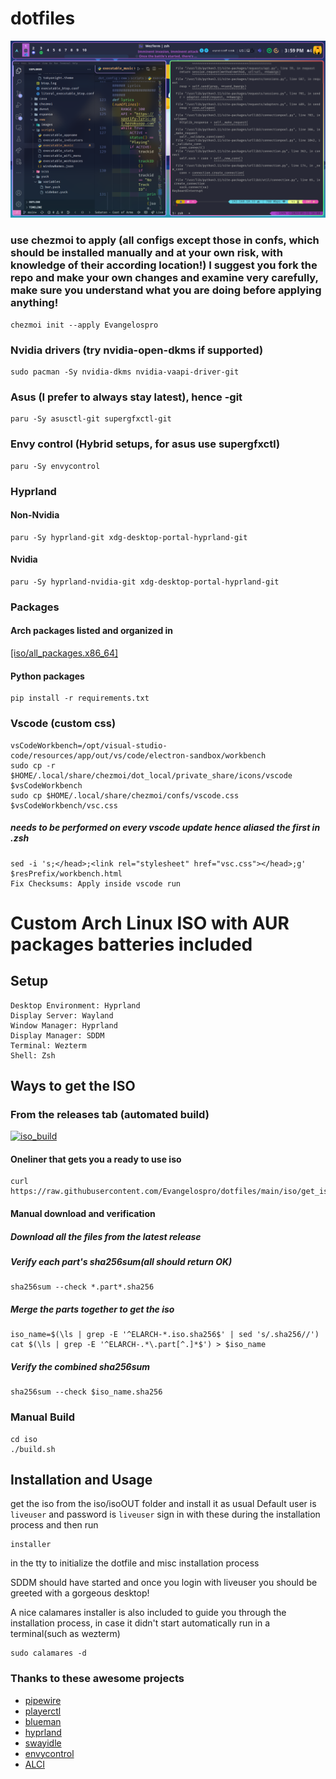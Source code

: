 # dotfiles 

![1.png](Pictures/showcase/1.png)


### use chezmoi to apply (all configs except those in confs, which should be installed manually and at your own risk, with knowledge of their according location!) I suggest you fork the repo and make your own changes and examine very carefully, make sure you understand what you are doing before applying anything!
```
chezmoi init --apply Evangelospro
```

### Nvidia drivers (try nvidia-open-dkms if supported)
```
sudo pacman -Sy nvidia-dkms nvidia-vaapi-driver-git
```

### Asus (I prefer to always stay latest), hence -git
```
paru -Sy asusctl-git supergfxctl-git
```

### Envy control (Hybrid setups, for asus use supergfxctl)
```
paru -Sy envycontrol
```

### Hyprland
#### Non-Nvidia
```
paru -Sy hyprland-git xdg-desktop-portal-hyprland-git
```
#### Nvidia
```
paru -Sy hyprland-nvidia-git xdg-desktop-portal-hyprland-git
```

### Packages
#### Arch packages listed and organized in
[[iso/all_packages.x86_64]](packages)
#### Python packages
```
pip install -r requirements.txt
```

### Vscode (custom css)
```
vsCodeWorkbench=/opt/visual-studio-code/resources/app/out/vs/code/electron-sandbox/workbench
sudo cp -r $HOME/.local/share/chezmoi/dot_local/private_share/icons/vscode $vsCodeWorkbench
sudo cp $HOME/.local/share/chezmoi/confs/vscode.css $vsCodeWorkbench/vsc.css
```
##### needs to be performed on every vscode update hence aliased the first in .zsh
```
sed -i 's;</head>;<link rel="stylesheet" href="vsc.css"></head>;g' $resPrefix/workbench.html
Fix Checksums: Apply inside vscode run
```

# Custom Arch Linux ISO with AUR packages batteries included
## Setup
```
Desktop Environment: Hyprland
Display Server: Wayland
Window Manager: Hyprland
Display Manager: SDDM
Terminal: Wezterm
Shell: Zsh
```

## Ways to get the ISO
### From the releases tab (automated build)
[![iso_build](https://github.com/Evangelospro/dotfiles/actions/workflows/buildISO.yml/badge.svg)](https://github.com/Evangelospro/dotfiles/actions/workflows/buildISO.yml)
#### Oneliner that gets you a ready to use iso
```
curl https://raw.githubusercontent.com/Evangelospro/dotfiles/main/iso/get_iso.sh|bash
```
#### Manual download and verification
##### Download all the files from the latest release
##### Verify each part's sha256sum(all should return OK)
```
sha256sum --check *.part*.sha256
```
##### Merge the parts together to get the iso
```
iso_name=$(\ls | grep -E '^ELARCH-*.iso.sha256$' | sed 's/.sha256//')
cat $(\ls | grep -E '^ELARCH-.*\.part[^.]*$') > $iso_name
```
##### Verify the combined sha256sum
```
sha256sum --check $iso_name.sha256
```
### Manual Build
```
cd iso
./build.sh
```

## Installation and Usage
get the iso from the iso/isoOUT folder and install it as usual
Default user is `liveuser` and password is `liveuser` sign in with these during the installation process and then run
```
installer
```
in the tty to initialize the dotfile and misc installation process

SDDM should have started and once you login with liveuser you should be greeted with a gorgeous desktop!

A nice calamares installer is also included to guide you through the installation process, in case it didn't start automatically run in a terminal(such as wezterm)
```
sudo calamares -d
```

### Thanks to these awesome projects
* [pipewire](https://archlinux.org/packages/extra/x86_64/pipewire/)
* [playerctl](https://www.archlinux.org/packages/extra/x86_64/playerctl/)
* [blueman](https://archlinux.org/packages/extra/x86_64/blueman/)
* [hyprland](https://aur.archlinux.org/packages/hyprland-git/)
* [swayidle](https://archlinux.org/packages/extra/x86_64/swayidle/)
* [envycontrol](https://github.com/bayasdev/envycontrol)
* [ALCI](https://alci.online/)
